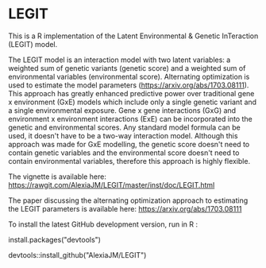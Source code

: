 # LEGIT
This is a R implementation of the Latent Environmental &amp; Genetic InTeraction (LEGIT) model. 

The LEGIT model is an interaction model with two latent variables: a weighted sum of genetic variants (genetic score) and a weighted sum of environmental variables (environmental score). Alternating optimization is used to estimate the model parameters (https://arxiv.org/abs/1703.08111). This approach has greatly enhanced predictive power over traditional  gene x environment (GxE) models which include only a single genetic variant and a single environmental exposure. Gene x gene interactions (GxG) and environment x environment interactions (ExE) can be incorporated into the genetic and environmental scores. Any standard model formula can be used, it doesn't have to be a two-way interaction model. Although this approach was made for GxE modelling, the genetic score doesn't need to contain genetic variables and the environmental score doesn't need to contain environmental variables, therefore this approach is highly flexible. 

The vignette is available here: https://rawgit.com/AlexiaJM/LEGIT/master/inst/doc/LEGIT.html

The paper discussing the alternating optimization approach to estimating the LEGIT parameters is available here: https://arxiv.org/abs/1703.08111

To install the latest GitHub development version, run in R :

install.packages("devtools")

devtools::install_github("AlexiaJM/LEGIT")
